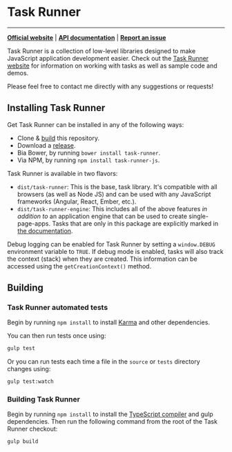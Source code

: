 # Task Runner
---
**[Official website](http://bvaughn.github.io/task-runner/)** |
**[API documentation](http://bvaughn.github.io/task-runner/#/documentation/)** |
**[Report an issue](https://github.com/bvaughn/task-runner/issues/new)**

Task Runner is a collection of low-level libraries designed to make JavaScript application development easier. Check out the [Task Runner website](http://bvaughn.github.io/task-runner/) for information on working with tasks as well as sample code and demos.

Please feel free to contact me directly with any suggestions or requests!

## Installing Task Runner

Get Task Runner can be installed in any of the following ways:

* Clone & [build](README.md#building-task-runner) this repository.
* Download a [release](https://github.com/bvaughn/task-runner/tree/master/dist).
* Bia Bower, by running `bower install task-runner`.
* Via NPM, by running `npm install task-runner-js`.

Task Runner is available in two flavors:

* `dist/task-runner`: This is the base, task library. It's compatible with all browsers (as well as Node JS) and can be used with any JavaScript frameworks (Angular, React, Ember, etc.).
* `dist/task-runner-engine`: This includes all of the above features *in addition to* an application engine that can be used to create single-page-apps. Tasks that are only in this package are explicitly marked in [the documentation](http://rawgit.com/bvaughn/task-runner/master/docs/index.html).

Debug logging can be enabled for Task Runner by setting a `window.DEBUG` environment variable to `TRUE`. If debug mode is enabled, tasks will also track the context (stack) when they are created. This information can be accessed using the `getCreationContext()` method.

## Building

### Task Runner automated tests

Begin by running `npm install` to install [Karma](https://karma-runner.github.io) and other dependencies.

You can then run tests once using:

```bash
gulp test
```

Or you can run tests each time a file in the `source` or `tests` directory changes using:

```bash
gulp test:watch
```

### Building Task Runner

Begin by running `npm install` to install the [TypeScript compiler](http://www.typescriptlang.org/) and gulp dependencies. Then run the following command from the root of the Task Runner checkout:

```bash
gulp build
```